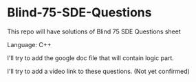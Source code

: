 # Blind-75-SDE-Questions
This repo will have solutions of Blind 75 SDE Questions sheet

Language: C++

I'll try to add the google doc file that will contain logic part.

I'll try to add a video link to these questions. (Not yet confirmed)
